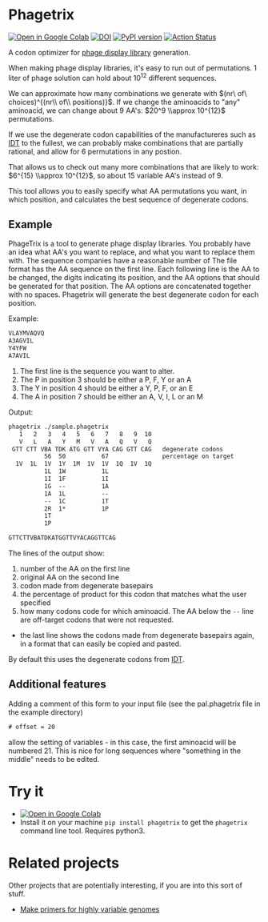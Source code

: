 # Phagetrix

[![Open in Google Colab](https://colab.research.google.com/assets/colab-badge.svg)](https://colab.research.google.com/github/retospect/phagetrix/blob/main/examples/phagetrix.ipynb)
[![DOI](https://zenodo.org/badge/DOI/10.5281/zenodo.7676572.svg)](https://doi.org/10.5281/zenodo.7676572)
[![PyPI version](https://badge.fury.io/py/phagetrix.svg)](https://badge.fury.io/py/phagetrix)
[![Action Status](https://github.com/retospect/phagetrix/actions/workflows/check.yml/badge.svg)](https://github.com/retospect/phagetrix/actions/workflows/check.yml)

A codon optimizer for
[phage display library](<https://bio.libretexts.org/Bookshelves/Biochemistry/Supplemental_Modules_(Biochemistry)/4._Biotechnology_2/4.3%3A_M13_Phage_Display_Libraries>)
generation.

When making phage display libraries, it's easy to run out of permutations. 1
liter of phage solution can hold about $10^{12}$ different sequences.

We can approximate how many combinations we generate with $(nr\
of\
choices)^{(nr\\ of\\ positions)}$. If we change the aminoacids to "any"
aminoacid, we can change about 9 AA's: $20^9 \\approx 10^{12}$ permutations.

If we use the degenerate codon capabilities of the manufactureres such as
[IDT](<https://www.idtdna.com/pages/support/faqs/what-are-the-base-degeneracy-codes-that-you-use-(eg.-r-w-k-v-s)->)
to the fullest, we can probably make combinations that are partially rational,
and allow for 6 permutations in any postion.

That allows us to check out many more combinations that are likely to work:
$6^{15} \\approx 10^{12}$, so about 15 variable AA's instead of 9.

This tool allows you to easily specify what AA permutations you want, in which
position, and calculates the best sequence of degenerate codons.

## Example

PhageTrix is a tool to generate phage display libraries. You probably have an
idea what AA's you want to replace, and what you want to replace them with. The
sequence companies have a reasonable number of The file format has the AA
sequence on the first line. Each following line is the AA to be changed, the
digits indicating its position, and the AA options that should be generated for
that position. The AA options are concatenated together with no spaces.
Phagetrix will generate the best degenerate codon for each position.

Example:

```txt
VLAYMVAQVQ
A3AGVIL
Y4YFW
A7AVIL
```

1. The first line is the sequence you want to alter.
1. The P in position 3 should be either a P, F, Y or an A
1. The Y in position 4 should be either a Y, P, F, or an E
1. The A in position 7 should be either an A, V, I, L or an M

Output:

```txt
phagetrix ./sample.phagetrix
   1   2   3   4   5   6   7   8   9  10
   V   L   A   Y   M   V   A   Q   V   Q
 GTT CTT VBA TDK ATG GTT VYA CAG GTT CAG   degenerate codons
          56  50          67               percentage on target
  1V  1L  1V  1Y  1M  1V  1V  1Q  1V  1Q
          1L  1W          1L
          1I  1F          1I
          1G  --          1A
          1A  1L          --
          --  1C          1T
          2R  1*          1P
          1T
          1P

GTTCTTVBATDKATGGTTVYACAGGTTCAG
```

The lines of the output show:

1. number of the AA on the first line
1. original AA on the second line
1. codon made from degenerate basepairs
1. the percentage of product for this codon that matches what the user specified
1. how many codons code for which aminoacid. The AA below the `--` line are
   off-target codons that were not requested.

- the last line shows the codons made from degenerate basepairs again, in a
  format that can easily be copied and pasted.

By default this uses the degenerate codons from
[IDT](<https://www.idtdna.com/pages/support/faqs/what-are-the-base-degeneracy-codes-that-you-use-(eg.-r-w-k-v-s)->).

## Additional features

Adding a comment of this form to your input file (see the pal.phagetrix file in
the example directory)

```txt
# offset = 20
```

allow the setting of variables - in this case, the first aminoacid will be
numbered 21. This is nice for long sequences where "something in the middle"
needs to be edited.

# Try it

- [![Open in Google Colab](https://colab.research.google.com/assets/colab-badge.svg)](https://colab.research.google.com/github/retospect/phagetrix/blob/main/examples/phagetrix.ipynb)
- Install it on your machine `pip install phagetrix` to get the `phagetrix`
  command line tool. Requires python3.

# Related projects

Other projects that are potentially interesting, if you are into this sort of
stuff.

- [Make primers for highly variable genomes](https://github.com/jonas-fuchs/varVAMP)
